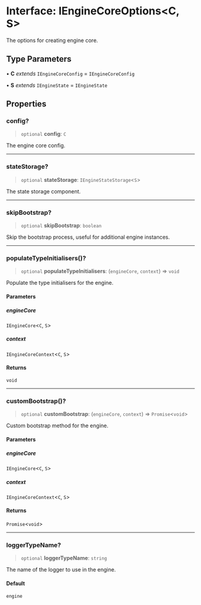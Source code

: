# Interface: IEngineCoreOptions\<C, S\>

The options for creating engine core.

## Type Parameters

• **C** *extends* `IEngineCoreConfig` = `IEngineCoreConfig`

• **S** *extends* `IEngineState` = `IEngineState`

## Properties

### config?

> `optional` **config**: `C`

The engine core config.

***

### stateStorage?

> `optional` **stateStorage**: `IEngineStateStorage`\<`S`\>

The state storage component.

***

### skipBootstrap?

> `optional` **skipBootstrap**: `boolean`

Skip the bootstrap process, useful for additional engine instances.

***

### populateTypeInitialisers()?

> `optional` **populateTypeInitialisers**: (`engineCore`, `context`) => `void`

Populate the type initialisers for the engine.

#### Parameters

##### engineCore

`IEngineCore`\<`C`, `S`\>

##### context

`IEngineCoreContext`\<`C`, `S`\>

#### Returns

`void`

***

### customBootstrap()?

> `optional` **customBootstrap**: (`engineCore`, `context`) => `Promise`\<`void`\>

Custom bootstrap method for the engine.

#### Parameters

##### engineCore

`IEngineCore`\<`C`, `S`\>

##### context

`IEngineCoreContext`\<`C`, `S`\>

#### Returns

`Promise`\<`void`\>

***

### loggerTypeName?

> `optional` **loggerTypeName**: `string`

The name of the logger to use in the engine.

#### Default

```ts
engine
```
